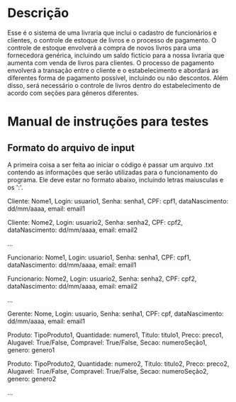 # Descrição
Esse é o sistema de uma livraria que inclui o cadastro de funcionários e clientes, o controle de estoque de livros e o processo de pagamento. 
O controle de estoque envolverá a compra de novos livros para uma fornecedora genérica, incluindo um saldo fictício para a nossa livraria que aumenta com venda de livros para clientes. 
O processo de pagamento envolverá a transação entre o cliente e o estabelecimento e abordará as diferentes forma de pagamento possível, incluindo ou não descontos.
Além disso, será necessário o controle de livros dentro do estabelecimento de acordo com seções para gêneros diferentes.

# Manual de instruções para testes
## Formato do arquivo de input
A primeira coisa a ser feita ao iniciar o código é passar um arquivo .txt contendo as informações que serão utilizadas para o funcionamento do programa. Ele deve estar no formato abaixo, incluindo letras maiusculas e os ':'.

Cliente: Nome1, Login: usuario1, Senha: senha1, CPF: cpf1, dataNascimento: dd/mm/aaaa, email: email1

Cliente: Nome2, Login: usuario2, Senha: senha2, CPF: cpf2, dataNascimento: dd/mm/aaaa, email: email2

...

Funcionario: Nome1, Login: usuario1, Senha: senha1, CPF: cpf1, dataNascimento: dd/mm/aaaa, email: email1

Funcionario: Nome2, Login: usuario2, Senha: senha2, CPF: cpf2, dataNascimento: dd/mm/aaaa, email: email2

...

Gerente: Nome, Login: usuario, Senha: senha1, CPF: cpf, dataNascimento: dd/mm/aaaa, email: email1


Produto: TipoProduto1, Quantidade: numero1, Titulo: titulo1, Preco: preco1, Alugavel: True/False, Compravel: True/False, Secao: numeroSeção1, genero: genero1

Produto: TipoProduto2, Quantidade: numero2, Titulo: titulo2, Preco: preco2, Alugavel: True/False, Compravel: True/False, Secao: numeroSeção2, genero: genero2

...
